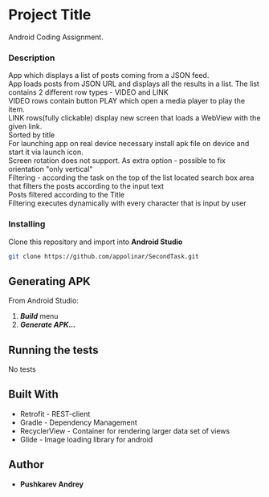 # Project Title

Android Coding Assignment.  

### Description
App which displays a list of posts coming from a JSON feed.  
App loads posts from JSON URL and displays all the results in a list. The list contains 2 different row types - VIDEO and LINK  
VIDEO rows contain button PLAY which open a media player to play the item.  
LINK rows(fully clickable) display new screen that loads a WebView with the given link.  
Sorted by title  
For launching app on real device necessary install apk file on device and start it via launch icon.  
Screen rotation does not support. As extra option - possible to fix orientation "only vertical"  
Filtering - according the task on the top of the list located search box area that filters the posts according to the input text  
Posts filtered according to the Title  
Filtering executes dynamically with every character that is input by user  

### Installing

Clone this repository and import into **Android Studio**
```bash
git clone https://github.com/appolinar/SecondTask.git
```

## Generating APK
From Android Studio:  
1. ***Build*** menu  
2. ***Generate APK...***  

## Running the tests

No tests

## Built With

* Retrofit - REST-client
* Gradle - Dependency Management
* RecyclerView - Container for rendering larger data set of views
* Glide - Image loading library for android


## Author

* **Pushkarev Andrey**


